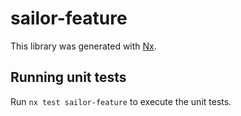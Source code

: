 # sailor-feature

This library was generated with [Nx](https://nx.dev).

## Running unit tests

Run `nx test sailor-feature` to execute the unit tests.
